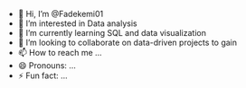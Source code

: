 - 👋 Hi, I’m @Fadekemi01
- 👀 I’m interested in Data analysis
- 🌱 I’m currently learning SQL and data visualization
- 💞️ I’m looking to collaborate on data-driven projects to gain 
- 📫 How to reach me ...
- 😄 Pronouns: ...
- ⚡ Fun fact: ...

<!---
Fadekemi01/Fadekemi01 is a ✨ special ✨ repository because its `README.md` (this file) appears on your GitHub profile.
You can click the Preview link to take a look at your changes.
--->
